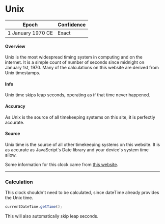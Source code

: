 # Unix

| Epoch             | Confidence |
| ----------------- | ---------- |
| 1 January 1970 CE | Exact      |

#### Overview

Unix is the most widespread timing system in computing and on the internet. It is a simple count of number of seconds since midnight on January 1st, 1970. Many of the calculations on this website are derived from Unix timestamps.

#### Info

Unix time skips leap seconds, operating as if that time never happened.

#### Accuracy

As Unix is the source of all timekeeping systems on this site, it is perfectly accurate.

#### Source

Unix time is the source of all other timekeeping systems on this website. It is as accurate as JavaScript's Date library and your device's system time allow.

Some information for this clock came from <a href="https://en.wikipedia.org/wiki/Unix_time">this website</a>.

---

### Calculation

This clock shouldn't need to be calculated, since dateTime already provides the Unix time.

```js
currentDateTime.getTime();
```

This will also automatically skip leap seconds.
